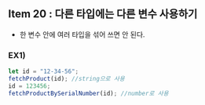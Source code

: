 ## Item 20 : 다른 타입에는 다른 변수 사용하기

- 한 변수 안에 여러 타입을 섞어 쓰면 안 된다.

### EX1)

```jsx
let id = "12-34-56";
fetchProduct(id); //string으로 사용
id = 123456;
fetchProductBySerialNumber(id); //number로 사용
```